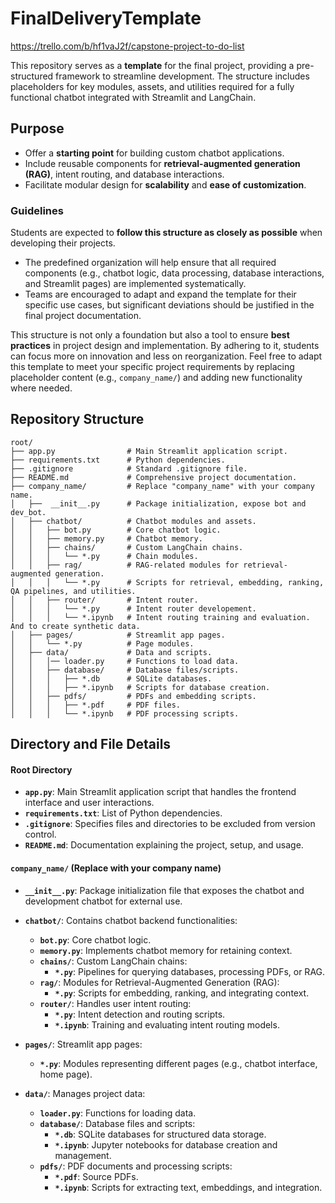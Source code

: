 # FinalDeliveryTemplate
https://trello.com/b/hf1vaJ2f/capstone-project-to-do-list

This repository serves as a **template** for the final project, providing a pre-structured framework to streamline development. The structure includes placeholders for key modules, assets, and utilities required for a fully functional chatbot integrated with Streamlit and LangChain.

## Purpose

- Offer a **starting point** for building custom chatbot applications.
- Include reusable components for **retrieval-augmented generation (RAG)**, intent routing, and database interactions.
- Facilitate modular design for **scalability** and **ease of customization**.

### Guidelines

Students are expected to **follow this structure as closely as possible** when developing their projects.

- The predefined organization will help ensure that all required components (e.g., chatbot logic, data processing, database interactions, and Streamlit pages) are implemented systematically.
- Teams are encouraged to adapt and expand the template for their specific use cases, but significant deviations should be justified in the final project documentation.

This structure is not only a foundation but also a tool to ensure **best practices** in project design and implementation. By adhering to it, students can focus more on innovation and less on reorganization. Feel free to adapt this template to meet your specific project requirements by replacing placeholder content (e.g., `company_name/`) and adding new functionality where needed.

## Repository Structure

```plaintext
root/
├── app.py                # Main Streamlit application script.
├── requirements.txt      # Python dependencies.
├── .gitignore            # Standard .gitignore file.
├── README.md             # Comprehensive project documentation.
├── company_name/         # Replace "company_name" with your company name.
│   ├──  __init__.py      # Package initialization, expose bot and dev_bot.
│   ├── chatbot/          # Chatbot modules and assets.
│   │   ├── bot.py        # Core chatbot logic.
│   │   ├── memory.py     # Chatbot memory.
│   │   ├── chains/       # Custom LangChain chains.
│   │   │   └── *.py      # Chain modules.
│   │   ├── rag/          # RAG-related modules for retrieval-augmented generation.
│   │   │   └── *.py      # Scripts for retrieval, embedding, ranking, QA pipelines, and utilities.
│   │   ├── router/       # Intent router.
│   │   │   └── *.py      # Intent router developement.
│   │   │   └── *.ipynb   # Intent routing training and evaluation. And to create synthetic data.
│   ├── pages/            # Streamlit app pages.
│   │   └── *.py          # Page modules.
│   ├── data/             # Data and scripts.
│   │   │── loader.py     # Functions to load data.
│   │   ├── database/     # Database files/scripts.
│   │   │   ├── *.db      # SQLite databases.
│   │   │   ├── *.ipynb   # Scripts for database creation.
│   │   ├── pdfs/         # PDFs and embedding scripts.
│   │   │   ├── *.pdf     # PDF files.
│   │   │   └── *.ipynb   # PDF processing scripts.
```

## Directory and File Details

#### Root Directory

- **`app.py`**: Main Streamlit application script that handles the frontend interface and user interactions.
- **`requirements.txt`**: List of Python dependencies.
- **`.gitignore`**: Specifies files and directories to be excluded from version control.
- **`README.md`**: Documentation explaining the project, setup, and usage.

#### `company_name/` (Replace with your company name)

- **`__init__.py`**: Package initialization file that exposes the chatbot and development chatbot for external use.

- **`chatbot/`**: Contains chatbot backend functionalities:

  - **`bot.py`**: Core chatbot logic.
  - **`memory.py`**: Implements chatbot memory for retaining context.
  - **`chains/`**: Custom LangChain chains:
    - **`*.py`**: Pipelines for querying databases, processing PDFs, or RAG.
  - **`rag/`**: Modules for Retrieval-Augmented Generation (RAG):
    - **`*.py`**: Scripts for embedding, ranking, and integrating context.
  - **`router/`**: Handles user intent routing:
    - **`*.py`**: Intent detection and routing scripts.
    - **`*.ipynb`**: Training and evaluating intent routing models.

- **`pages/`**: Streamlit app pages:

  - **`*.py`**: Modules representing different pages (e.g., chatbot interface, home page).

- **`data/`**: Manages project data:
  - **`loader.py`**: Functions for loading data.
  - **`database/`**: Database files and scripts:
    - **`*.db`**: SQLite databases for structured data storage.
    - **`*.ipynb`**: Jupyter notebooks for database creation and management.
  - **`pdfs/`**: PDF documents and processing scripts:
    - **`*.pdf`**: Source PDFs.
    - **`*.ipynb`**: Scripts for extracting text, embeddings, and integration.
